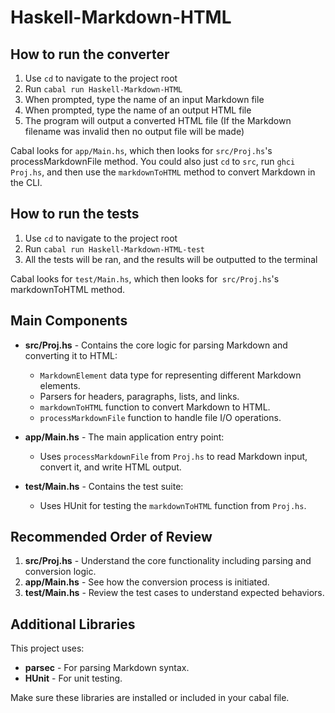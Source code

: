 # Haskell-Markdown-HTML

## How to run the converter

 1. Use `cd` to navigate to the project root
 2. Run `cabal run Haskell-Markdown-HTML`
 3. When prompted, type the name of an input Markdown file
 4. When prompted, type the name of an output HTML file
 5. The program will output a converted HTML file (If the Markdown filename was invalid then no output file will be made)

Cabal looks for `app/Main.hs`, which then looks for `src/Proj.hs`'s processMarkdownFile method. You could also just `cd` to `src`, run `ghci Proj.hs`, and then use the `markdownToHTML` method to convert Markdown in the CLI.

## How to run the tests

 1. Use `cd` to navigate to the project root
 2. Run `cabal run Haskell-Markdown-HTML-test`
 3. All the tests will be ran, and the results will be outputted to the terminal

Cabal looks for `test/Main.hs`, which then looks for` src/Proj.hs`'s markdownToHTML method. 

## Main Components

- **src/Proj.hs** - Contains the core logic for parsing Markdown and converting it to HTML:
  - `MarkdownElement` data type for representing different Markdown elements.
  - Parsers for headers, paragraphs, lists, and links.
  - `markdownToHTML` function to convert Markdown to HTML.
  - `processMarkdownFile` function to handle file I/O operations.

- **app/Main.hs** - The main application entry point:
  - Uses `processMarkdownFile` from `Proj.hs` to read Markdown input, convert it, and write HTML output.

- **test/Main.hs** - Contains the test suite:
  - Uses HUnit for testing the `markdownToHTML` function from `Proj.hs`.

## Recommended Order of Review

1. **src/Proj.hs** - Understand the core functionality including parsing and conversion logic.
2. **app/Main.hs** - See how the conversion process is initiated.
3. **test/Main.hs** - Review the test cases to understand expected behaviors.

## Additional Libraries

This project uses:

- **parsec** - For parsing Markdown syntax.
- **HUnit** - For unit testing.

Make sure these libraries are installed or included in your cabal file.
